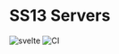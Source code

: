 # SS13 Servers

![svelte](https://img.shields.io/github/package-json/dependency-version/VChet/ss13-servers/dev/svelte?color=ff3e00)
![CI](https://github.com/VChet/ss13-servers/workflows/CI/badge.svg)
